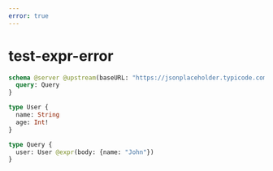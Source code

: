 ```yaml
---
error: true
---
```


# test-expr-error

```graphql @config
schema @server @upstream(baseURL: "https://jsonplaceholder.typicode.com") {
  query: Query
}

type User {
  name: String
  age: Int!
}

type Query {
  user: User @expr(body: {name: "John"})
}
```
